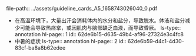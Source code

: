 file-path:: ../assets/guideline_cards_A5_1658743026040_0.pdf

- 在高温环境下，大量出汗会消耗体内的水分和盐分，导致脱水。体液和盐分减少可能会导致热痉挛，或因肌肉与脑部缺乏血液，而导致昏厥。
  ls-type:: annotation
  hl-page:: 1
  id:: 62de6b15-d635-49b4-af96-27324e3c4fc8
- 中暑的症状
  ls-type:: annotation
  hl-page:: 2
  id:: 62de6b59-d4c1-4d30-83cf-ba8a8b62edee